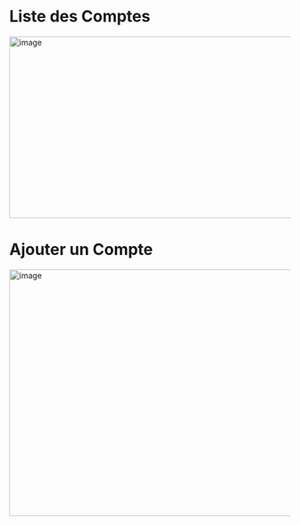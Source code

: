 # Liste des Comptes
<img width="1722" height="325" alt="image" src="https://github.com/user-attachments/assets/e342c4c5-9be0-4369-8e60-4bb6ec107fd4" />

# Ajouter un Compte
<img width="1679" height="441" alt="image" src="https://github.com/user-attachments/assets/e1fafe7a-3284-4797-8928-7e660f202c38" />
